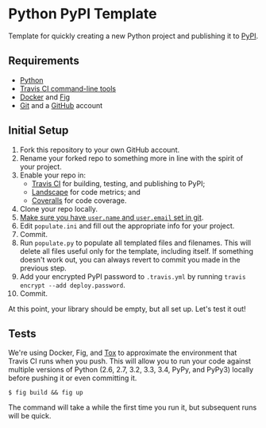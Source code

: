 # Python PyPI Template

Template for quickly creating a new Python project and publishing it to [PyPI](https://pypi.python.org/pypi).


## Requirements

- [Python](https://www.python.org/)
- [Travis CI command-line tools](https://rubygems.org/gems/travis)
- [Docker](https://www.docker.com/) and [Fig](http://www.fig.sh/)
- [Git](http://git-scm.com/) and a [GitHub](https://github.com/) account


## Initial Setup

1. Fork this repository to your own GitHub account.
2. Rename your forked repo to something more in line with the spirit of your project.
3. Enable your repo in:
    - [Travis CI](https://travis-ci.org) for building, testing, and publishing to PyPI;
    - [Landscape](https://landscape.io) for code metrics; and
    - [Coveralls](https://coveralls.io) for code coverage.
4. Clone your repo locally.
5. [Make sure you have `user.name` and `user.email` set in git](https://help.github.com/articles/setting-your-username-in-git/).
6. Edit `populate.ini` and fill out the appropriate info for your project.
7. Commit.
8. Run `populate.py` to populate all templated files and filenames. This will delete all files useful only for the template, including itself. If something doesn't work out, you can always revert to commit you made in the previous step.
9. Add your encrypted PyPI password to `.travis.yml` by running `travis encrypt --add deploy.password`.
10. Commit.

At this point, your library should be empty, but all set up. Let's test it out!


## Tests

We're using Docker, Fig, and [Tox](https://tox.readthedocs.org/en/latest/) to approximate the environment that Travis CI runs when you push. This will allow you to run your code against multiple versions of Python (2.6, 2.7, 3.2, 3.3, 3.4, PyPy, and PyPy3) locally before pushing it or even committing it.

```
$ fig build && fig up
```

The command will take a while the first time you run it, but subsequent runs will be quick.

